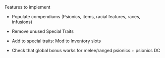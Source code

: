 Features to implement

* Populate compendiums (Psionics, items, racial features, races, infusions)

* Remove unused Special Traits

* Add to special traits: Mod to Inventory slots

* Check that global bonus works for melee/ranged psionics + psionics DC